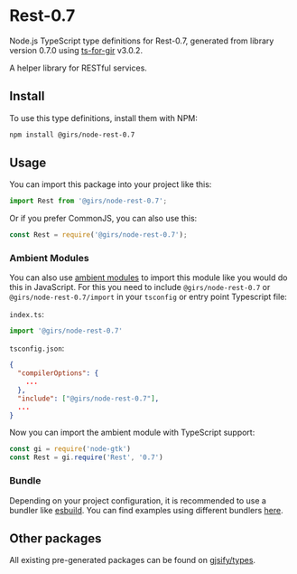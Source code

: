 
# Rest-0.7

Node.js TypeScript type definitions for Rest-0.7, generated from library version 0.7.0 using [ts-for-gir](https://github.com/gjsify/ts-for-gir) v3.0.2.

A helper library for RESTful services.

## Install

To use this type definitions, install them with NPM:
```bash
npm install @girs/node-rest-0.7
```

## Usage

You can import this package into your project like this:
```ts
import Rest from '@girs/node-rest-0.7';
```

Or if you prefer CommonJS, you can also use this:
```ts
const Rest = require('@girs/node-rest-0.7');
```

### Ambient Modules

You can also use [ambient modules](https://github.com/gjsify/ts-for-gir/tree/main/packages/cli#ambient-modules) to import this module like you would do this in JavaScript.
For this you need to include `@girs/node-rest-0.7` or `@girs/node-rest-0.7/import` in your `tsconfig` or entry point Typescript file:

`index.ts`:
```ts
import '@girs/node-rest-0.7'
```

`tsconfig.json`:
```json
{
  "compilerOptions": {
    ...
  },
  "include": ["@girs/node-rest-0.7"],
  ...
}
```

Now you can import the ambient module with TypeScript support: 

```ts
const gi = require('node-gtk')
const Rest = gi.require('Rest', '0.7')
```


### Bundle

Depending on your project configuration, it is recommended to use a bundler like [esbuild](https://esbuild.github.io/). You can find examples using different bundlers [here](https://github.com/gjsify/ts-for-gir/tree/main/examples).

## Other packages

All existing pre-generated packages can be found on [gjsify/types](https://github.com/gjsify/types).

